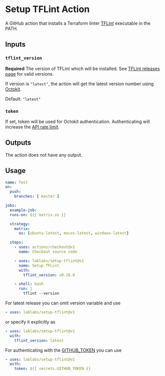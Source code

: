# Setup TFLint Action

A GitHub action that installs a Terraform linter [TFLint](https://github.com/terraform-linters/tflint) executable in the PATH.

## Inputs

### `tflint_version`

**Required** The version of TFLint which will be installed.
See [TFLint releases page](https://github.com/terraform-linters/tflint/releases) for valid versions.

If version is `"latest"`, the action will get the latest version number using [Octokit](https://octokit.github.io/rest.js/).

Default: `"latest"`

### `token`

If set, token will be used for Octokit authentication. Authenticating will increase the [API rate limit](https://developer.github.com/v3/#rate-limiting).

## Outputs

The action does not have any output.

## Usage

```yaml
name: Test
on:
  push:
    branches: [ master ]

jobs:
  example-job:
  runs-on: ${{ matrix.os }}

  strategy:
    matrix:
      os: [ubuntu-latest, macos-latest, windows-latest]

  steps:
    - uses: actions/checkout@v1
      name: Checkout source code

    - uses: lablabs/setup-tflint@v1
      name: Setup TFLint
      with:
        tflint_version: v0.18.0

    - shell: bash
      run: |
        tflint --version
```

For latest release you can omit version variable and use
```yaml
- uses: lablabs/setup-tflint@v1
```
or specify it explicitly as
```yaml
- uses: lablabs/setup-tflint@v1
  with:
    tflint_version: latest
```

For authenticating with the [GITHUB_TOKEN](https://docs.github.com/en/actions/configuring-and-managing-workflows/authenticating-with-the-github_token) you can use
```yaml
- uses: lablabs/setup-tflint@v1
  with:
    token: ${{ secrets.GITHUB_TOKEN }}
```
